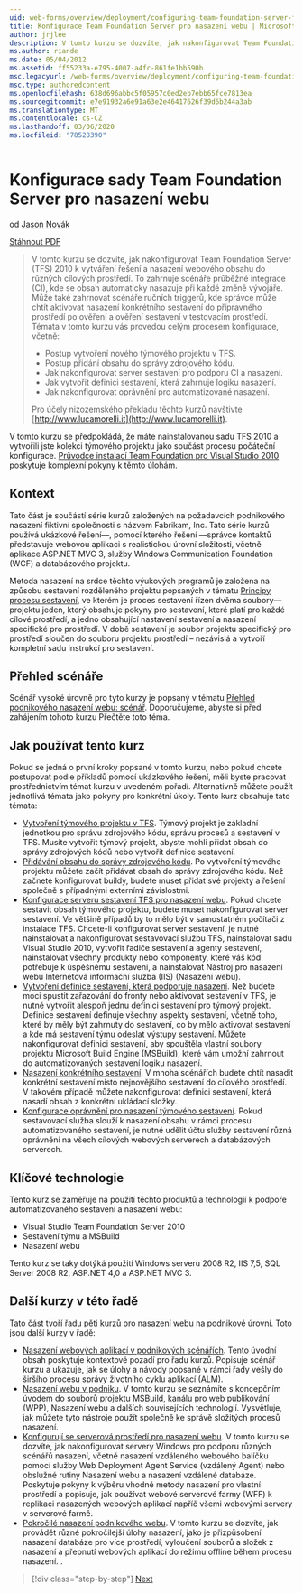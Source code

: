 ```yaml
---
uid: web-forms/overview/deployment/configuring-team-foundation-server-for-web-deployment/configuring-team-foundation-server-for-web-deployment
title: Konfigurace Team Foundation Server pro nasazení webu | Microsoft Docs
author: jrjlee
description: V tomto kurzu se dozvíte, jak nakonfigurovat Team Foundation Server (TFS) 2010 k vytváření řešení a nasazení webového obsahu do různých cílových prostředí. ...
ms.author: riande
ms.date: 05/04/2012
ms.assetid: ff55233a-e795-4007-a4fc-861fe1bb590b
msc.legacyurl: /web-forms/overview/deployment/configuring-team-foundation-server-for-web-deployment/configuring-team-foundation-server-for-web-deployment
msc.type: authoredcontent
ms.openlocfilehash: 638d696abbc5f05957c0ed2eb7ebb65fce7813ea
ms.sourcegitcommit: e7e91932a6e91a63e2e46417626f39d6b244a3ab
ms.translationtype: MT
ms.contentlocale: cs-CZ
ms.lasthandoff: 03/06/2020
ms.locfileid: "78528390"
---
```

# <a name="configuring-team-foundation-server-for-web-deployment"></a>Konfigurace sady Team Foundation Server pro nasazení webu

od [Jason Novák](https://github.com/jrjlee)

[Stáhnout PDF](https://msdnshared.blob.core.windows.net/media/MSDNBlogsFS/prod.evol.blogs.msdn.com/CommunityServer.Blogs.Components.WeblogFiles/00/00/00/63/56/8130.DeployingWebAppsInEnterpriseScenarios.pdf)

> V tomto kurzu se dozvíte, jak nakonfigurovat Team Foundation Server (TFS) 2010 k vytváření řešení a nasazení webového obsahu do různých cílových prostředí. To zahrnuje scénáře průběžné integrace (CI), kde se obsah automaticky nasazuje při každé změně vývojáře. Může také zahrnovat scénáře ručních triggerů, kde správce může chtít aktivovat nasazení konkrétního sestavení do přípravného prostředí po ověření a ověření sestavení v testovacím prostředí. Témata v tomto kurzu vás provedou celým procesem konfigurace, včetně:
> 
> - Postup vytvoření nového týmového projektu v TFS.
> - Postup přidání obsahu do správy zdrojového kódu.
> - Jak nakonfigurovat server sestavení pro podporu CI a nasazení.
> - Jak vytvořit definici sestavení, která zahrnuje logiku nasazení.
> - Jak nakonfigurovat oprávnění pro automatizované nasazení.
> 
> Pro účely nizozemského překladu těchto kurzů navštivte [http://www.lucamorelli.it](http://www.lucamorelli.it).

V tomto kurzu se předpokládá, že máte nainstalovanou sadu TFS 2010 a vytvořili jste kolekci týmového projektu jako součást procesu počáteční konfigurace. [Průvodce instalací Team Foundation pro Visual Studio 2010](https://go.microsoft.com/?linkid=9805132) poskytuje komplexní pokyny k těmto úlohám.

## <a name="context"></a>Kontext

Tato část je součástí série kurzů založených na požadavcích podnikového nasazení fiktivní společnosti s názvem Fabrikam, Inc. Tato série kurzů používá ukázkové řešení&#x2014;, pomocí kterého řešení [](../web-deployment-in-the-enterprise/the-contact-manager-solution.md) &#x2014;správce kontaktů představuje webovou aplikaci s realistickou úrovní složitosti, včetně aplikace ASP.NET MVC 3, služby Windows Communication Foundation (WCF) a databázového projektu.

Metoda nasazení na srdce těchto výukových programů je založena na způsobu sestavení rozděleného projektu popsaných v tématu [Principy procesu sestavení](../web-deployment-in-the-enterprise/understanding-the-build-process.md), ve kterém je proces sestavení řízen dvěma soubory&#x2014;projektu jeden, který obsahuje pokyny pro sestavení, které platí pro každé cílové prostředí, a jedno obsahující nastavení sestavení a nasazení specifické pro prostředí. V době sestavení je soubor projektu specifický pro prostředí sloučen do souboru projektu prostředí – nezávislá a vytvoří kompletní sadu instrukcí pro sestavení.

## <a name="scenario-overview"></a>Přehled scénáře

Scénář vysoké úrovně pro tyto kurzy je popsaný v tématu [Přehled podnikového nasazení webu: scénář](../deploying-web-applications-in-enterprise-scenarios/enterprise-web-deployment-scenario-overview.md). Doporučujeme, abyste si před zahájením tohoto kurzu Přečtěte toto téma.

## <a name="how-to-use-this-tutorial"></a>Jak používat tento kurz

Pokud se jedná o první kroky popsané v tomto kurzu, nebo pokud chcete postupovat podle příkladů pomocí ukázkového řešení, měli byste pracovat prostřednictvím témat kurzu v uvedeném pořadí. Alternativně můžete použít jednotlivá témata jako pokyny pro konkrétní úkoly. Tento kurz obsahuje tato témata:

- [Vytvoření týmového projektu v TFS](creating-a-team-project-in-tfs.md). Týmový projekt je základní jednotkou pro správu zdrojového kódu, správu procesů a sestavení v TFS. Musíte vytvořit týmový projekt, abyste mohli přidat obsah do správy zdrojových kódů nebo vytvořit definice sestavení.
- [Přidávání obsahu do správy zdrojového kódu](adding-content-to-source-control.md). Po vytvoření týmového projektu můžete začít přidávat obsah do správy zdrojového kódu. Než začnete konfigurovat buildy, budete muset přidat své projekty a řešení společně s případnými externími závislostmi.
- [Konfigurace serveru sestavení TFS pro nasazení webu](configuring-a-tfs-build-server-for-web-deployment.md). Pokud chcete sestavit obsah týmového projektu, budete muset nakonfigurovat server sestavení. Ve většině případů by to mělo být v samostatném počítači z instalace TFS. Chcete-li konfigurovat server sestavení, je nutné nainstalovat a nakonfigurovat sestavovací službu TFS, nainstalovat sadu Visual Studio 2010, vytvořit řadiče sestavení a agenty sestavení, nainstalovat všechny produkty nebo komponenty, které váš kód potřebuje k úspěšnému sestavení, a nainstalovat Nástroj pro nasazení webu Internetová informační služba (IIS) (Nasazení webu).
- [Vytvoření definice sestavení, která podporuje nasazení](creating-a-build-definition-that-supports-deployment.md). Než budete moci spustit zařazování do fronty nebo aktivovat sestavení v TFS, je nutné vytvořit alespoň jednu definici sestavení pro týmový projekt. Definice sestavení definuje všechny aspekty sestavení, včetně toho, které by měly být zahrnuty do sestavení, co by mělo aktivovat sestavení a kde má sestavení týmu odeslat výstupy sestavení. Můžete nakonfigurovat definici sestavení, aby spouštěla vlastní soubory projektu Microsoft Build Engine (MSBuild), které vám umožní zahrnout do automatizovaných sestavení logiku nasazení.
- [Nasazení konkrétního sestavení](deploying-a-specific-build.md). V mnoha scénářích budete chtít nasadit konkrétní sestavení místo nejnovějšího sestavení do cílového prostředí. V takovém případě můžete nakonfigurovat definici sestavení, která nasadí obsah z konkrétní ukládací složky.
- [Konfigurace oprávnění pro nasazení týmového sestavení](configuring-permissions-for-team-build-deployment.md). Pokud sestavovací služba slouží k nasazení obsahu v rámci procesu automatizovaného sestavení, je nutné udělit účtu služby sestavení různá oprávnění na všech cílových webových serverech a databázových serverech.

## <a name="key-technologies"></a>Klíčové technologie

Tento kurz se zaměřuje na použití těchto produktů a technologií k podpoře automatizovaného sestavení a nasazení webu:

- Visual Studio Team Foundation Server 2010
- Sestavení týmu a MSBuild
- Nasazení webu

Tento kurz se taky dotýká použití Windows serveru 2008 R2, IIS 7,5, SQL Server 2008 R2, ASP.NET 4,0 a ASP.NET MVC 3.

## <a name="other-tutorials-in-this-series"></a>Další kurzy v této řadě

Tato část tvoří řadu pěti kurzů pro nasazení webu na podnikové úrovni. Toto jsou další kurzy v řadě:

- [Nasazení webových aplikací v podnikových scénářích](../deploying-web-applications-in-enterprise-scenarios/deploying-web-applications-in-enterprise-scenarios.md). Tento úvodní obsah poskytuje kontextové pozadí pro řadu kurzů. Popisuje scénář kurzu a ukazuje, jak se úlohy a návody popsané v rámci řady vešly do širšího procesu správy životního cyklu aplikací (ALM).
- [Nasazení webu v podniku](../web-deployment-in-the-enterprise/web-deployment-in-the-enterprise.md). V tomto kurzu se seznámíte s koncepčním úvodem do souborů projektu MSBuild, kanálu pro web publikování (WPP), Nasazení webu a dalších souvisejících technologií. Vysvětluje, jak můžete tyto nástroje použít společně ke správě složitých procesů nasazení.
- [Konfigurují se serverová prostředí pro nasazení webu](../configuring-server-environments-for-web-deployment/configuring-server-environments-for-web-deployment.md). V tomto kurzu se dozvíte, jak nakonfigurovat servery Windows pro podporu různých scénářů nasazení, včetně nasazení vzdáleného webového balíčku pomocí služby Web Deployment Agent Service (vzdálený Agent) nebo obslužné rutiny Nasazení webu a nasazení vzdálené databáze. Poskytuje pokyny k výběru vhodné metody nasazení pro vlastní prostředí a popisuje, jak používat webové serverové farmy (WFF) k replikaci nasazených webových aplikací napříč všemi webovými servery v serverové farmě.
- [Pokročilé nasazení podnikového webu](../advanced-enterprise-web-deployment/advanced-enterprise-web-deployment.md). V tomto kurzu se dozvíte, jak provádět různé pokročilejší úlohy nasazení, jako je přizpůsobení nasazení databáze pro více prostředí, vyloučení souborů a složek z nasazení a přepnutí webových aplikací do režimu offline během procesu nasazení. .

> [!div class="step-by-step"]
> [Next](creating-a-team-project-in-tfs.md)
